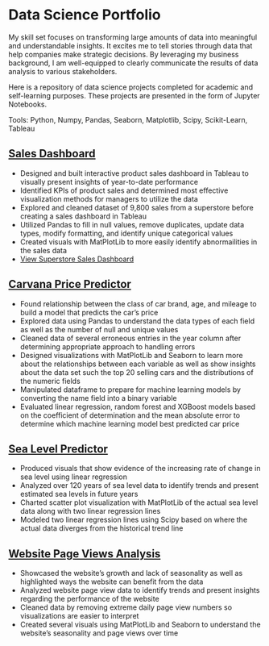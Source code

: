 # Data Science Portfolio
My skill set focuses on transforming large amounts of data into meaningful and understandable insights. It excites me to tell stories through data that help companies make strategic decisions. By leveraging my business background, I am well-equipped to clearly communicate the results of data analysis to various stakeholders. 

Here is a repository of data science projects completed for academic and self-learning purposes. These projects are presented in the form of Jupyter Notebooks.

Tools: Python, Numpy, Pandas, Seaborn, Matplotlib, Scipy, Scikit-Learn, Tableau

## [Sales Dashboard](https://github.com/dylanjones248/Data-Science-Portfolio/blob/main/Superstore%20Sales%20Dashboard.ipynb)

- Designed and built interactive product sales dashboard in Tableau to visually present insights of year-to-date performance
- Identified KPIs of product sales and determined most effective visualization methods for managers to utilize the data
- Explored and cleaned dataset of 9,800 sales from a superstore before creating a sales dashboard in Tableau
- Utilized Pandas to fill in null values, remove duplicates, update data types, modify formatting, and identify unique categorical values
- Created visuals with MatPlotLib to more easily identify abnormailities in the sales data
- [View Superstore Sales Dashboard](https://public.tableau.com/app/profile/dylan.jones3090/viz/SuperstoreSalesDashboard_16796251454110/SalesDashboard?publish=yes)

## [Carvana Price Predictor](https://github.com/dylanjones248/Data-Science-Portfolio/blob/main/Carvana%20Price%20Predictor.ipynb)

- Found relationship between the class of car brand, age, and mileage to build a model that predicts the car’s price
- Explored data using Pandas to understand the data types of each field as well as the number of null and unique values
- Cleaned data of several erroneous entries in the year column after determining appropriate approach to handling errors
- Designed visualizations with MatPlotLib and Seaborn to learn more about the relationships between each variable as well as show insights about the data set such the top 20 selling cars and the distributions of the numeric fields
- Manipulated dataframe to prepare for machine learning models by converting the name field into a binary variable
- Evaluated linear regression, random forest and XGBoost models based on the coefficient of determination and the mean absolute error to determine which machine learning model best predicted car price

## [Sea Level Predictor](https://github.com/dylanjones248/Data-Science-Portfolio/blob/main/Sea%20Level%20Predictor.ipynb)

- Produced visuals that show evidence of the increasing rate of change in sea level using linear regression 
- Analyzed over 120 years of sea level data to identify trends and present estimated sea levels in future years
- Charted scatter plot visualization with MatPlotLib of the actual sea level data along with two linear regression lines
- Modeled two linear regression lines using Scipy based on where the actual data diverges from the historical trend line
 

## [Website Page Views Analysis](https://github.com/dylanjones248/Data-Science-Portfolio/blob/main/Website%20Page%20Views%20Analysis.ipynb)

- Showcased the website’s growth and lack of seasonality as well as highlighted ways the website can benefit from the data 
- Analyzed website page view data to identify trends and present insights regarding the performance of the website
- Cleaned data by removing extreme daily page view numbers so visualizations are easier to interpret
- Created several visuals using MatPlotLib and Seaborn to understand the website’s seasonality and page views over time 

